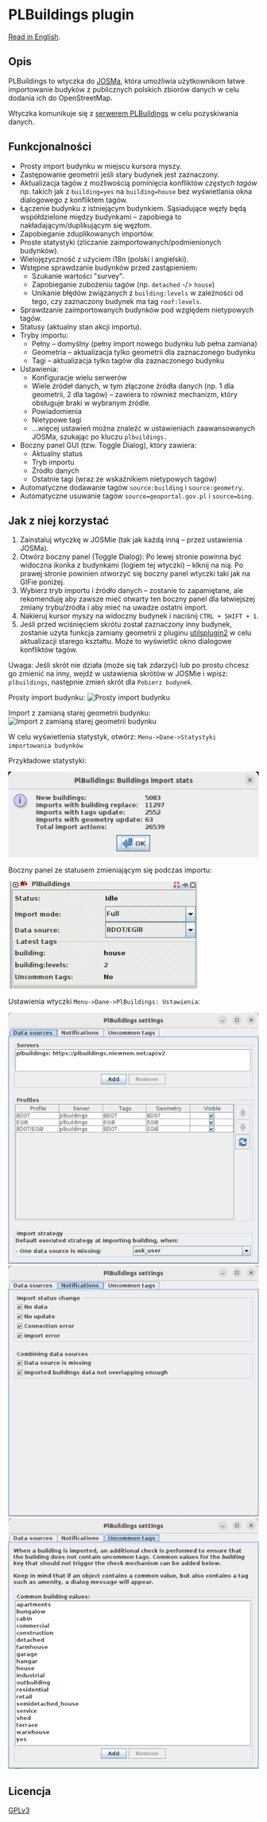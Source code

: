 # PLBuildings plugin
[Read in English](README.en.md).

## Opis
PLBuildings to wtyczka do [JOSMa](https://josm.openstreetmap.de/), która umożliwia użytkownikom łatwe importowanie budyków z publicznych polskich zbiorów danych w celu dodania ich do OpenStreetMap.

Wtyczka komunikuje się z [serwerem PLBuildings](https://github.com/praszuk/josm-plbuildings-server) w celu pozyskiwania danych.

## Funkcjonalności
- Prosty import budynku w miejscu kursora myszy.
- Zastępowanie geometrii jeśli stary budynek jest zaznaczony.
- Aktualizacja tagów z możliwością pominięcia konfliktów _częstych tagów_ np. takich jak z `building=yes` na `building=house` bez wyświetlania okna dialogowego z konfliktem tagów.
- Łączenie budynku z istniejącym budynkiem. Sąsiadujące węzły będą współdzielone między budynkami – zapobiega to nakładającym/duplikującym się węzłom.
- Zapobieganie zduplikowanych importów.
- Proste statystyki (zliczanie zaimportowanych/podmienionych budynków).
- Wielojęzyczność z użyciem i18n (polski i angielski).
- Wstępne sprawdzanie budynków przed zastąpieniem:
    - Szukanie wartości "survey".
    - Zapobieganie zubożeniu tagów (np. `detached` -/> `house`)
    - Unikanie błędów związanych z `building:levels` w zależności od tego, czy zaznaczony budynek ma tag `roof:levels`.
- Sprawdzanie zaimportowanych budynków pod względem nietypowych tagów.
- Statusy (aktualny stan akcji importu).
- Tryby importu:
    - Pełny – domyślny (pełny import nowego budynku lub pełna zamiana)
    - Geometria – aktualizacja tylko geometrii dla zaznaczonego budynku
    - Tagi – aktualizacja tylko tagów dla zaznaczonego budynku
- Ustawienia:
    - Konfiguracje wielu serwerów
    - Wiele źródeł danych, w tym złączone źródła danych (np. 1 dla geometrii, 2 dla tagów) – zawiera to również mechanizm, który obsługuje braki w wybranym źródle.
    - Powiadomienia
    - Nietypowe tagi
    - ...więcej ustawień można znaleźć w ustawieniach zaawansowanych JOSMa, szukając po kluczu `plbuildings.`
- Boczny panel GUI (tzw. Toggle Dialog), który zawiera:
    - Aktualny status
    - Tryb importu
    - Źródło danych
    - Ostatnie tagi (wraz ze wskaźnikiem nietypowych tagów)
- Automatyczne dodawanie tagów `source:building` i `source:geometry`.
- Automatyczne usuwanie tagów `source=geoportal.gov.pl` i `source=bing`.

## Jak z niej korzystać
1. Zainstaluj wtyczkę w JOSMie (tak jak każdą inną – przez ustawienia JOSMa).
2. Otwórz boczny panel (Toggle Dialog): Po lewej stronie powinna być widoczna ikonka z budynkami (logiem tej wtyczki) – klknij na nią. Po prawej stronie powinien otworzyć się boczny panel wtyczki taki jak na GIFie poniżej.
3. Wybierz tryb importu i źródło danych – zostanie to zapamiętane, ale rekomenduję aby zawsze mieć otwarty ten boczny panel dla łatwiejszej zmiany trybu/źródła i aby mieć na uwadze ostatni import.
4. Nakieruj kursor myszy na widoczny budynek i naciśnij `CTRL + SHIFT + 1`.
5. Jeśli przed wciśnięciem skrótu został zaznaczony inny budynek, zostanie użyta funkcja zamiany geometrii z pluginu [utilsplugin2](https://wiki.openstreetmap.org/wiki/JOSM/Plugins/utilsplugin2) w celu aktualizacji starego kształtu. Może to wyświetlić okno dialogowe konfliktów tagów.

Uwaga: Jeśli skrót nie działa (może się tak zdarzyć) lub po prostu chcesz go zmienić na inny, wejdź w ustawienia skrótów w JOSMie i wpisz: `plbuildings`, następnie zmień skrót dla `Pobierz budynek`.


Prosty import budynku:
![Prosty import budynku](media/simple_import.gif)

Import z zamianą starej geometrii budynku:
![Import z zamianą starej geometrii budynku](media/import_with_replace.gif)

W celu wyświetlenia statystyk, otwórz: `Menu->Dane->Statystyki importowania budynków`

Przykładowe statystyki:

![Statystyki importowania budynków](media/import_stats2.jpg)

Boczny panel ze statusem zmieniającym się podczas importu:

![Boczny panel podczas importu](media/toggledialog2.gif)

Ustawienia wtyczki `Menu->Dane->PlBuildings: Ustawienia`:

![Ustawienia wtyczki: źródła danych](media/settings_data_sources.png)
![Ustawienia wtyczki: powiadomienia](media/settings_notifications.png)
![Ustawienia wtyczki: nietypowe tagi](media/settings_uncommon_tags.png)


## Licencja
[GPLv3](LICENSE)
